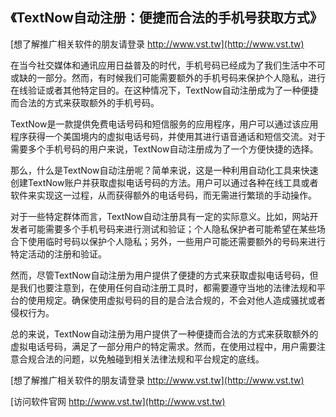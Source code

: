 ## **《TextNow自动注册：便捷而合法的手机号获取方式》**

[想了解推广相关软件的朋友请登录 http://www.vst.tw](http://www.vst.tw)

在当今社交媒体和通讯应用日益普及的时代，手机号码已经成为了我们生活中不可或缺的一部分。然而，有时候我们可能需要额外的手机号码来保护个人隐私，进行在线验证或者其他特定目的。在这种情况下，TextNow自动注册成为了一种便捷而合法的方式来获取额外的手机号码。

TextNow是一款提供免费电话号码和短信服务的应用程序，用户可以通过该应用程序获得一个美国境内的虚拟电话号码，并使用其进行语音通话和短信交流。对于需要多个手机号码的用户来说，TextNow自动注册成为了一个方便快捷的选择。

那么，什么是TextNow自动注册呢？简单来说，这是一种利用自动化工具来快速创建TextNow账户并获取虚拟电话号码的方法。用户可以通过各种在线工具或者软件来实现这一过程，从而获得额外的电话号码，而无需进行繁琐的手动操作。

对于一些特定群体而言，TextNow自动注册具有一定的实际意义。比如，网站开发者可能需要多个手机号码来进行测试和验证；个人隐私保护者可能希望在某些场合下使用临时号码以保护个人隐私；另外，一些用户可能还需要额外的号码来进行特定活动的注册和验证。

然而，尽管TextNow自动注册为用户提供了便捷的方式来获取虚拟电话号码，但是我们也要注意到，在使用任何自动注册工具时，都需要遵守当地的法律法规和平台的使用规定。确保使用虚拟号码的目的是合法合规的，不会对他人造成骚扰或者侵权行为。

总的来说，TextNow自动注册为用户提供了一种便捷而合法的方式来获取额外的虚拟电话号码，满足了一部分用户的特定需求。然而，在使用过程中，用户需要注意合规合法的问题，以免触碰到相关法律法规和平台规定的底线。

[想了解推广相关软件的朋友请登录 http://www.vst.tw](http://www.vst.tw)


[访问软件官网 http://www.vst.tw](http://www.vst.tw)
